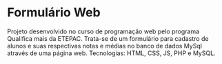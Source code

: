 # Formulário Web
 Projeto desenvolvido no curso de programação web pelo programa Qualifica mais da ETEPAC. Trata-se de um formulário para cadastro de alunos e suas respectivas notas e médias no banco de dados MySql através de uma página web. Tecnologias: HTML, CSS, JS, PHP e MySQL.
